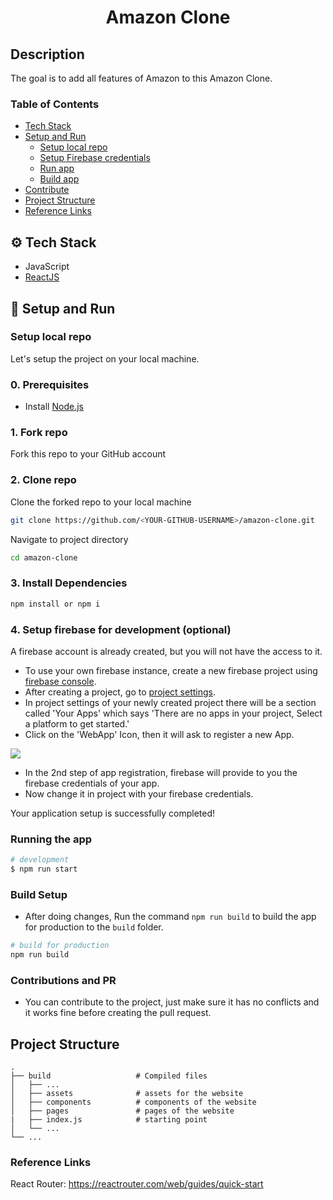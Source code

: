 <h1 align="center">
     Amazon Clone
</h1>

## Description

The goal is to add all features of Amazon to this Amazon Clone.

### Table of Contents
 
- [Tech Stack](#tech-stack)  
- [Setup and Run](#setup-run)  
  - [Setup local repo](#setup-repo)  
  - [Setup Firebase credentials](#setup-firebase)  
  - [Run app](#run-app)  
  - [Build app](#build-app) 
- [Contribute](#contributing)   
- [Project Structure](#projectstructure)   
- [Reference Links](#reflinks)

<a id="tech-stack"></a>
## ⚙️ Tech Stack

* JavaScript
* [ReactJS](https://reactjs.org/)

<a id="setup-run"></a>
## 🔨 Setup and Run

<a id="setup-repo"></a>
### Setup local repo
Let's setup the project on your local machine.

### 0. Prerequisites
* Install [Node.js](http://nodejs.org)

### 1. Fork repo
Fork this repo to your GitHub account  

### 2. Clone repo
Clone the forked repo to your local machine
```bash
git clone https://github.com/<YOUR-GITHUB-USERNAME>/amazon-clone.git
```
Navigate to project directory
```bash
cd amazon-clone
```

### 3. Install Dependencies
```bash
npm install or npm i
```

<a id="setup-firebase"></a>
### 4. Setup firebase for development (optional)

A firebase account is already created, but you will not have the access to it.

- To use your own firebase instance, create a new firebase project using [firebase console](https://console.firebase.google.com/).
- After creating a project, go to [project settings](https://console.firebase.google.com/project/_/settings/general/).
- In project settings of your newly created project there will be a section called 'Your Apps' which says 'There are no apps in your project, Select a platform to get started.' 
- Click on the 'WebApp' Icon, then it will ask to register a new App.

![](https://i.ibb.co/8dhZXVJ/Firebaseapp.png)

- In the 2nd step of app registration, firebase will provide to you the firebase credentials of your app.
- Now change it in project with your firebase credentials.

Your application setup is successfully completed!
<a id="run-app"></a>
### Running the app

```bash
# development
$ npm run start
```
<a id="build-app"></a>
### Build Setup

- After doing changes, Run the command `npm run build` to build the app for production to the `build` folder.

```bash
# build for production
npm run build
```
<a id="contributing"></a>
### Contributions and PR

- You can contribute to the project, just make sure it has no conflicts and it works fine before creating the pull request.

<a id="projectstructure"></a>
## Project Structure

    .
    ├── build                   # Compiled files
    │   ├── ...
    │   ├── assets              # assets for the website
    │   ├── components          # components of the website
    │   ├── pages               # pages of the website
    |   ├── index.js            # starting point
    │   └── ...
    └── ...

<a id="reflinks"></a>
### Reference Links

React Router: https://reactrouter.com/web/guides/quick-start
